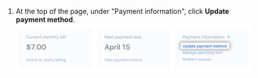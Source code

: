 1. At the top of the page, under "Payment information", click **Update payment method**. ![Update payment method button](/assets/images/help/billing/update_payment_method.png)
